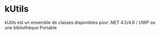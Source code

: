 # kUtils
kUtils est un ensemble de classes disponibles pour .NET 4.5/4.6 / UWP ou une bibliothéque Portable
